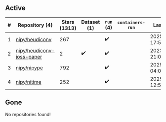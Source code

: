 ## Active
| # | Repository (4) | Stars (1313) | Dataset (1) | `run` (4) | `containers-run` | Last Modified |
| --- | --- | --- | --- | --- | --- | --- |
| 1 | [nipy/heudiconv](https://github.com/nipy/heudiconv) | 267 |  | :heavy_check_mark: |  | 2025-09-24 17:54:54+00:00 |
| 2 | [nipy/heudiconv-joss-paper](https://github.com/nipy/heudiconv-joss-paper) | 2 | :heavy_check_mark: | :heavy_check_mark: |  | 2023-07-17 21:09:07+00:00 |
| 3 | [nipy/nipype](https://github.com/nipy/nipype) | 792 |  | :heavy_check_mark: |  | 2025-09-08 04:08:17+00:00 |
| 4 | [nipy/nitime](https://github.com/nipy/nitime) | 252 |  | :heavy_check_mark: |  | 2025-09-02 12:59:00+00:00 |

## Gone
No repositories found!

